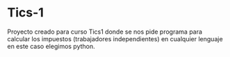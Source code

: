 # Tics-1

Proyecto creado para curso Tics1 donde se nos pide programa para calcular los impuestos (trabajadores independientes) en cualquier lenguaje en este caso elegimos python.
